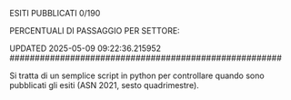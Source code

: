 ESITI PUBBLICATI 0/190 

PERCENTUALI DI PASSAGGIO PER SETTORE:

UPDATED 2025-05-09 09:22:36.215952
###################################################### 

Si tratta di un semplice script in python per controllare quando sono pubblicati gli esiti (ASN 2021, sesto quadrimestre).

